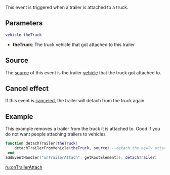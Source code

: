 This event is triggered when a trailer is attached to a truck.

Parameters
----------

``` lua
vehicle theTruck
```

-   **theTruck**: The truck vehicle that got attached to this trailer

Source
------

The [source](/docs/event_system#event_source.md "wikilink") of this event is the trailer [vehicle](/vehicle.md "wikilink") that the truck got attached to.

Cancel effect
-------------

If this event is [canceled](/docs/event_system#canceling.md "wikilink"), the trailer will detach from the truck again.

Example
-------

This example removes a trailer from the truck it is attached to. Good if you do not want people attaching trailers to vehicles

``` lua
function detachTrailer(theTruck)
    detachTrailerFromVehicle(theTruck, source) --detach the newly attached trailer
 end
addEventHandler("onTrailerAttach", getRootElement(), detachTrailer)
```

[ru:onTrailerAttach](/docs/ru:ontrailerattach.md "wikilink")
